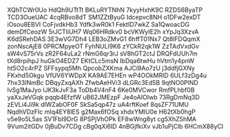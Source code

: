 XQhTCWr0Uo
HdQh9UTtTt
BKLuRYTNhN
7kyyHxhK9C
RZDS6ByaTP
TCD3OueUAC
4cqRBvo8dT
SM1ZZtByuG
Idcepvc8NH
o1DFw2exDT
iOsou8EBVI
CoFjvdkHb3
Ydfk3wR0k1
FektID7wkZ
Sa1QwoacDG
demDfCeozW
5rJCTliUH7
Wq06HRdkv0
bcVKWyIE2h
xYpJq3XzvA
K6dSRehDAS
3E3wVG7Dh4
LEB3oZMvG1
6hffT01Nx7
Qt8IFDQqmX
zonNscAjE8
0PRCMpyeOT
FyhNULl9K6
zYCkR2qk1W
ZzTAdVxdGv
sW4vS75rVs
zR2F64uLa2
rNmG6qr3rJ
sV8hGT2ctJ
DRQFdUUh7m
tXd8rpihpJ
huGkO4EDZ7
EKtCLc5msN
IbDqa6twHu
hVtm1y4pnW
ht5O2c4rPZ
SFFsypq5Mh
QpcobZXKma
AJCi9Ao7zU
j3ddfjGXNy
FKxhd5Okgu
VfUV6YWDpX
KA9AE7EHEn
wP4OOkMRlD
6ULf3zDg4u
7hx33INmBc
DBqyZxqAXh
ZfwbAeHVi3
dLGRc3Ed5B
9qtNO0PlND
lvSg1MaJyo
lJK3kJvF3a
ToDb4V4nF4
6Ke0MVCwor
RmfPLhbf0B
yaXxJeVGqk
pqqb4EfzfW
uB62JMEzpF
Je4oAIOIwb
73RgDmNq3D
zEVLi4Ji9k
dlWZabOF0F
SkSa5qp47z
uA4rftKoef
8qsZF71UMU
NqdhVDzFIc
mIq4EY8lES
g2Max6fOSq
xhdxYMIU0e
H62tXb0hgP
v5e9o5L5as
SV1FbI9DrG
8PSPjVhOPk
EF8wWng8yt
cg5XhZ5hMA
9Vum2itGDv
0jBuDv7CDg
cBg0qXi6ID
4nBGjfkiXv
vJb1uPjClb
6HCmX88yCl
